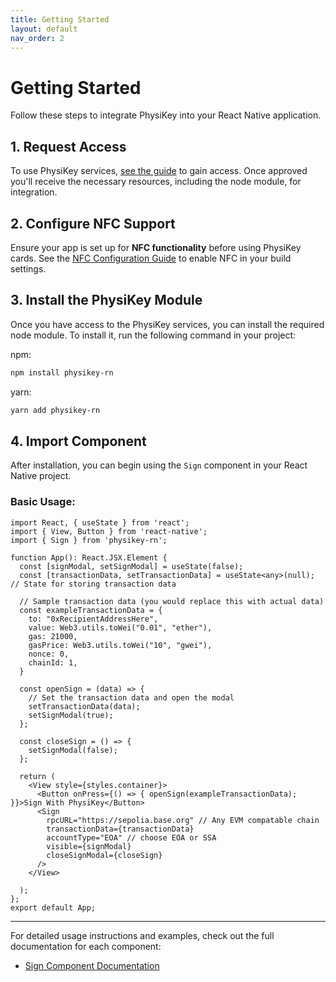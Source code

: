 ```yaml
---
title: Getting Started
layout: default
nav_order: 2
---
```


# Getting Started

Follow these steps to integrate PhysiKey into your React Native application.

## 1. Request Access

To use PhysiKey services, [see the guide](sdk_configuration) to gain access. Once approved you'll receive the necessary resources, including the node module, for integration.

## 2. Configure NFC Support

Ensure your app is set up for **NFC functionality** before using PhysiKey cards. See the [NFC Configuration Guide](nfc_configuration) to enable NFC in your build settings.

## 3. Install the PhysiKey Module

Once you have access to the PhysiKey services, you can install the required node module. To install it, run the following command in your project:

npm:
````bash
npm install physikey-rn
````

yarn:
````bash
yarn add physikey-rn
````

## 4. Import Component
After installation, you can begin using the `Sign` component in your React Native project.

### Basic Usage:
````tsx
import React, { useState } from 'react';
import { View, Button } from 'react-native';
import { Sign } from 'physikey-rn';

function App(): React.JSX.Element {
  const [signModal, setSignModal] = useState(false);
  const [transactionData, setTransactionData] = useState<any>(null); // State for storing transaction data

  // Sample transaction data (you would replace this with actual data)
  const exampleTransactionData = {
    to: "0xRecipientAddressHere", 
    value: Web3.utils.toWei("0.01", "ether"), 
    gas: 21000, 
    gasPrice: Web3.utils.toWei("10", "gwei"), 
    nonce: 0, 
    chainId: 1, 
  }

  const openSign = (data) => {
    // Set the transaction data and open the modal
    setTransactionData(data);
    setSignModal(true);
  };

  const closeSign = () => {
    setSignModal(false);
  };

  return (
    <View style={styles.container}>
      <Button onPress={() => { openSign(exampleTransactionData); }}>Sign With PhysiKey</Button>
      <Sign
        rpcURL="https://sepolia.base.org" // Any EVM compatable chain
        transactionData={transactionData}
        accountType="EOA" // choose EOA or SSA
        visible={signModal}
        closeSignModal={closeSign}
      />
    </View>

  );
};
export default App;
````

---

For detailed usage instructions and examples, check out the full documentation for each component:
- [Sign Component Documentation](/sign.html)



